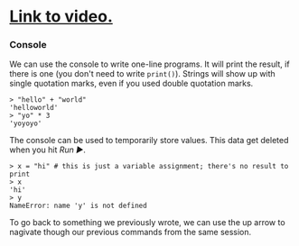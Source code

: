 # [Link to video.](https://www.youtube.com/watch?v=AVgYwrbMHOg&list=PLVD25niNi0Bkf2psAf7PzB1SV068XyNPo&index=9)

### Console

We can use the console to write one-line programs. It will print the result, if there is one (you don't need to write `print()`). Strings will show up with single quotation marks, even if you used double quotation marks.

```
> "hello" + "world"
'helloworld'
> "yo" * 3
'yoyoyo'
```

The console can be used to temporarily store values. This data get deleted when you hit *Run ▶*.

```
> x = "hi" # this is just a variable assignment; there's no result to print
> x
'hi'
> y
NameError: name 'y' is not defined
```

To go back to something we previously wrote, we can use the up arrow to nagivate though our previous commands from the same session.
